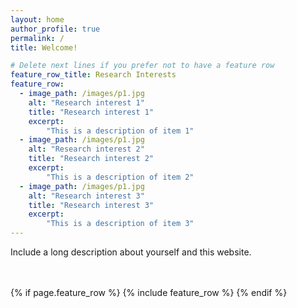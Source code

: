 ```yaml
---
layout: home
author_profile: true
permalink: /
title: Welcome!

# Delete next lines if you prefer not to have a feature row
feature_row_title: Research Interests
feature_row:
  - image_path: /images/p1.jpg
    alt: "Research interest 1"
    title: "Research interest 1"
    excerpt:
        "This is a description of item 1"
  - image_path: /images/p1.jpg
    alt: "Research interest 2"
    title: "Research interest 2"
    excerpt:
        "This is a description of item 2"
  - image_path: /images/p1.jpg
    alt: "Research interest 3"
    title: "Research interest 3"
    excerpt:
        "This is a description of item 3"
---
```


Include a long description about yourself and this website.




<!-- Delete next line if you prefer not to have a feature row. -->
<br />
<br />
{% if page.feature_row %}
  {% include feature_row %}
{% endif %}

